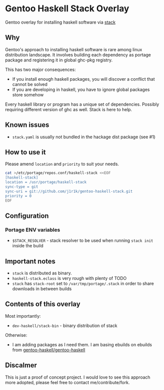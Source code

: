# Gentoo Haskell Stack Overlay

Gentoo overlay for installing haskell software via [stack](https://www.haskellstack.org)

## Why

Gentoo's approach to installing haskell software is rare among linux distribution landscape. It involves building each dependency as portage package and registering it in global ghc-pkg registry.

This has two major consequences:
- If you install enough haskell packages, you will discover a conflict that cannot be solved
- If you are developing in haskell, you have to ignore global packages store somehow

Every haskell library or program has a unique set of dependencies. Possibly requiring different version of ghc as well. Stack is here to help.

## Known issues

- `stack.yaml` is usually not bundled in the hackage dist package (see #1)

## How to use it

Please amend `location` and `priority` to suit your needs.

```bash
cat >/etc/portage/repos.conf/haskell-stack <<EOF
[haskell-stack]
location = /usr/portage/haskell-stack
sync-type = git
sync-uri = git://github.com/j1r1k/gentoo-haskell-stack.git
priority = 0
EOF
```
## Configuration

### Portage ENV variables

- `$STACK_RESOLVER` - stack resolver to be used when running `stack init` inside the build

## Important notes

- `stack` is distributed as binary.
- `haskell-stack.eclass` is very rough with plenty of TODO
- `stack` has `stack-root` set to `/var/tmp/portage/.stack` in order to share downloads in between builds

## Contents of this overlay

Most importantly:
- `dev-haskell/stack-bin` - binary distribution of stack

Otherwise:
- I am adding packages as I need them. I am basing ebuilds on ebuilds from [gentoo-haskell/gentoo-haskell](https://github.com/gentoo-haskell/gentoo-haskell)


## Discalmer
This is just a proof of concept project. I would love to see this approach more adopted, please feel free to contact me/contribute/fork.

